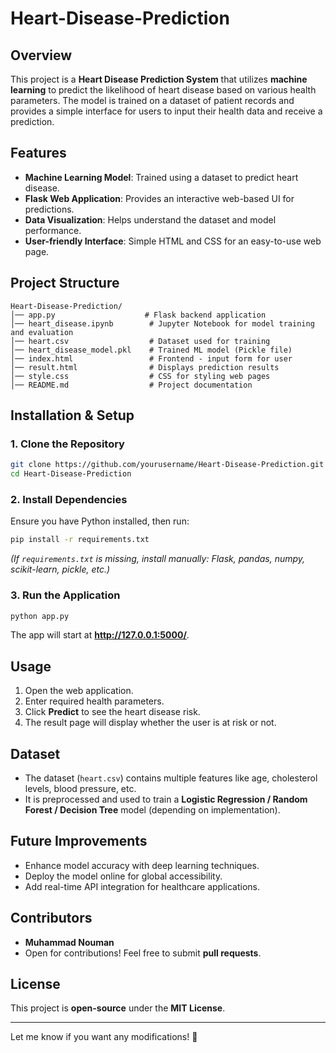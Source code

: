 # Heart-Disease-Prediction

## Overview
This project is a **Heart Disease Prediction System** that utilizes **machine learning** to predict the likelihood of heart disease based on various health parameters. The model is trained on a dataset of patient records and provides a simple interface for users to input their health data and receive a prediction.

## Features
- **Machine Learning Model**: Trained using a dataset to predict heart disease.
- **Flask Web Application**: Provides an interactive web-based UI for predictions.
- **Data Visualization**: Helps understand the dataset and model performance.
- **User-friendly Interface**: Simple HTML and CSS for an easy-to-use web page.

## Project Structure
```
Heart-Disease-Prediction/
│── app.py                    # Flask backend application
│── heart_disease.ipynb        # Jupyter Notebook for model training and evaluation
│── heart.csv                  # Dataset used for training
│── heart_disease_model.pkl    # Trained ML model (Pickle file)
│── index.html                 # Frontend - input form for user
│── result.html                # Displays prediction results
│── style.css                  # CSS for styling web pages
│── README.md                  # Project documentation
```

## Installation & Setup
### 1. Clone the Repository
```bash
git clone https://github.com/yourusername/Heart-Disease-Prediction.git
cd Heart-Disease-Prediction
```

### 2. Install Dependencies
Ensure you have Python installed, then run:
```bash
pip install -r requirements.txt
```
*(If `requirements.txt` is missing, install manually: Flask, pandas, numpy, scikit-learn, pickle, etc.)*

### 3. Run the Application
```bash
python app.py
```
The app will start at **http://127.0.0.1:5000/**.

## Usage
1. Open the web application.
2. Enter required health parameters.
3. Click **Predict** to see the heart disease risk.
4. The result page will display whether the user is at risk or not.

## Dataset
- The dataset (`heart.csv`) contains multiple features like age, cholesterol levels, blood pressure, etc.
- It is preprocessed and used to train a **Logistic Regression / Random Forest / Decision Tree** model (depending on implementation).

## Future Improvements
- Enhance model accuracy with deep learning techniques.
- Deploy the model online for global accessibility.
- Add real-time API integration for healthcare applications.

## Contributors
- **Muhammad Nouman**
- Open for contributions! Feel free to submit **pull requests**.

## License
This project is **open-source** under the **MIT License**.

---

Let me know if you want any modifications! 🚀
